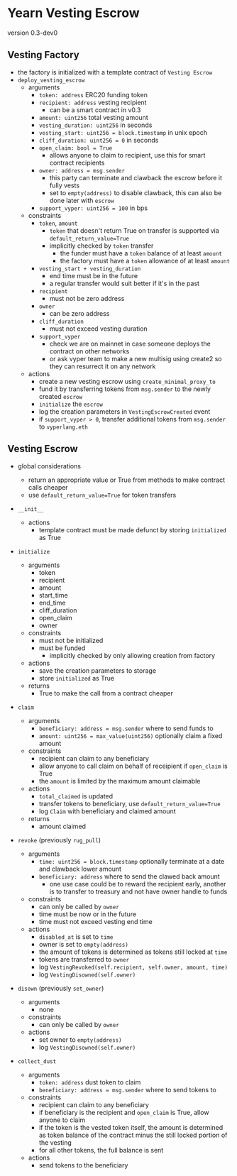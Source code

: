 # Yearn Vesting Escrow

version 0.3-dev0

## Vesting Factory

- the factory is initialized with a template contract of `Vesting Escrow`
- `deploy_vesting_escrow`
    - arguments
        - `token: address` ERC20 funding token
        - `recipient: address` vesting recipient
            - can be a smart contract in v0.3
        - `amount: uint256` total vesting amount
        - `vesting_duration: uint256` in seconds
        - `vesting_start: uint256 = block.timestamp` in unix epoch
        - `cliff_duration: uint256 = 0` in seconds
        - `open_claim: bool = True`
            - allows anyone to claim to recipient, use this for smart contract recipients
        - `owner: address = msg.sender`
            - this party can terminate and clawback the escrow before it fully vests
            - set to `empty(address)` to disable clawback, this can also be done later with `escrow`
        - `support_vyper: uint256 = 100` in bps
    - constraints
        - `token`, `amount`
            - `token` that doesn't return True on transfer is supported via `default_return_value=True`
            - implicitly checked by `token` transfer
                - the funder must have a `token` balance of at least `amount`
                - the factory must have a `token` allowance of at least `amount`
        - `vesting_start + vesting_duration`
            - end time must be in the future
            - a regular transfer would suit better if it's in the past
        - `recipient`
            - must not be zero address
        - `owner`
            - can be zero address
        - `cliff_duration`
            - must not exceed vesting duration
        - `support_vyper`
            - check we are on mainnet in case someone deploys the contract on other networks
            - or ask vyper team to make a new multisig using create2 so they can resurrect it on any network
    - actions
        - create a new vesting escrow using `create_minimal_proxy_to`
        - fund it by transferring tokens from `msg.sender` to the newly created `escrow`
        - `initialize` the `escrow`
        - log the creation parameters in `VestingEscrowCreated` event
        - if `support_vyper > 0`, transfer additional tokens from `msg.sender` to `vyperlang.eth`


## Vesting Escrow

- global considerations
    - return an appropriate value or True from methods to make contract calls cheaper
    - use `default_return_value=True` for token transfers

- `__init__`
    - actions
        - template contract must be made defunct by storing `initialized` as True
- `initialize`
    - arguments
        - token
        - recipient
        - amount
        - start_time
        - end_time
        - cliff_duration
        - open_claim
        - owner
    - constraints
        - must not be initialized
        - must be funded
            - implicitly checked by only allowing creation from factory
    - actions
        - save the creation parameters to storage
        - store `initialized` as True
    - returns
        - True to make the call from a contract cheaper
- `claim`
    - arguments
        - `beneficiary: address = msg.sender` where to send funds to
        - `amount: uint256 = max_value(uint256)` optionally claim a fixed amount
    - constraints
        - recipient can claim to any beneficiary
        - allow anyone to call claim on behalf of receipient if `open_claim` is True
        - the `amount` is limited by the maximum amount claimable
    - actions
        - `total_claimed` is updated
        - transfer tokens to beneficiary, use `default_return_value=True`
        - log `Claim` with beneficiary and claimed amount
    - returns
        - amount claimed
- `revoke` (previously `rug_pull`)
    - arguments
        - `time: uint256 = block.timestamp` optionally terminate at a date and clawback lower amount
        - `beneficiary: address` where to send the clawed back amount
            - one use case could be to reward the recipient early, another is to transfer to treasury and not have owner handle to funds
    - constraints
        - can only be called by `owner`
        - time must be now or in the future
        - time must not exceed vesting end time
    - actions
        - `disabled_at` is set to `time`
        - owner is set to `empty(address)`
        - the amount of tokens is determined as tokens still locked at `time`
        - tokens are transferred to `owner`
        - log `VestingRevoked(self.recipient, self.owner, amount, time)`
        - log `VestingDisowned(self.owner)`
- `disown` (previously `set_owner`)
    - arguments
        - none
    - constraints
        - can only be called by `owner`
    - actions
        - set owner to `empty(address)`
        - log `VestingDisowned(self.owner)`
- `collect_dust`
    - arguments
        - `token: address` dust token to claim
        - `beneficiary: address = msg.sender` where to send tokens to
    - constraints
        - recipient can claim to any beneficiary
        - if beneficiary is the recipient and `open_claim` is True, allow anyone to claim
        - if the token is the vested token itself, the amount is determined as token balance of the contract minus the still locked portion of the vesting
        - for all other tokens, the full balance is sent
    - actions
        - send tokens to the beneficiary
